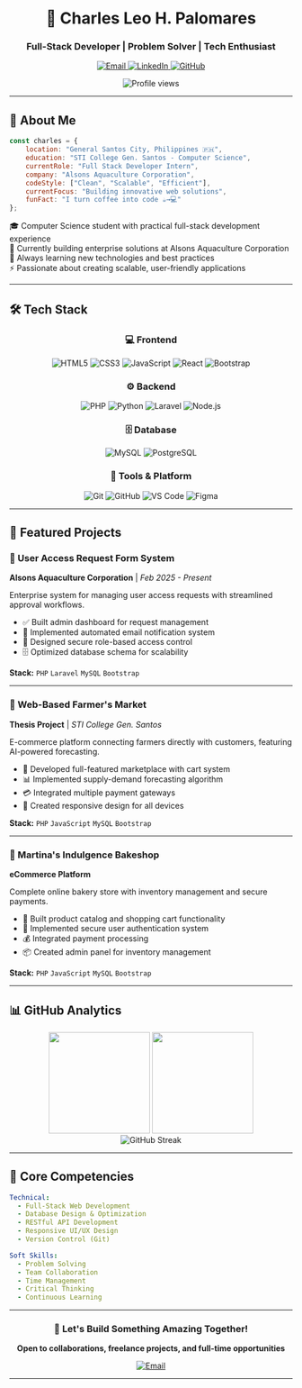 <div align="center">

# 👋 Charles Leo H. Palomares

### Full-Stack Developer | Problem Solver | Tech Enthusiast

<p>
  <a href="mailto:charlesleoherrera@gmail.com">
    <img src="https://img.shields.io/badge/Email-D14836?style=for-the-badge&logo=gmail&logoColor=white" alt="Email"/>
  </a>
  <a href="https://linkedin.com/in/charlesleooo">
    <img src="https://img.shields.io/badge/LinkedIn-0077B5?style=for-the-badge&logo=linkedin&logoColor=white" alt="LinkedIn"/>
  </a>
  <a href="https://github.com/charlesleooo">
    <img src="https://img.shields.io/badge/GitHub-100000?style=for-the-badge&logo=github&logoColor=white" alt="GitHub"/>
  </a>
</p>

<img src="https://komarev.com/ghpvc/?username=charlesleooo&color=blueviolet&style=flat-square" alt="Profile views"/>

</div>

---

## 🚀 About Me

```javascript
const charles = {
    location: "General Santos City, Philippines 🇵🇭",
    education: "STI College Gen. Santos - Computer Science",
    currentRole: "Full Stack Developer Intern",
    company: "Alsons Aquaculture Corporation",
    codeStyle: ["Clean", "Scalable", "Efficient"],
    currentFocus: "Building innovative web solutions",
    funFact: "I turn coffee into code ☕→💻"
};
```

🎓 Computer Science student with practical full-stack development experience  
💼 Currently building enterprise solutions at Alsons Aquaculture Corporation  
🌱 Always learning new technologies and best practices  
⚡ Passionate about creating scalable, user-friendly applications

---

## 🛠️ Tech Stack

<div align="center">

### 💻 Frontend
![HTML5](https://img.shields.io/badge/HTML5-E34F26?style=for-the-badge&logo=html5&logoColor=white)
![CSS3](https://img.shields.io/badge/CSS3-1572B6?style=for-the-badge&logo=css3&logoColor=white)
![JavaScript](https://img.shields.io/badge/JavaScript-F7DF1E?style=for-the-badge&logo=javascript&logoColor=black)
![React](https://img.shields.io/badge/React-20232A?style=for-the-badge&logo=react&logoColor=61DAFB)
![Bootstrap](https://img.shields.io/badge/Bootstrap-7952B3?style=for-the-badge&logo=bootstrap&logoColor=white)

### ⚙️ Backend
![PHP](https://img.shields.io/badge/PHP-777BB4?style=for-the-badge&logo=php&logoColor=white)
![Python](https://img.shields.io/badge/Python-3776AB?style=for-the-badge&logo=python&logoColor=white)
![Laravel](https://img.shields.io/badge/Laravel-FF2D20?style=for-the-badge&logo=laravel&logoColor=white)
![Node.js](https://img.shields.io/badge/Node.js-339933?style=for-the-badge&logo=node.js&logoColor=white)

### 🗄️ Database
![MySQL](https://img.shields.io/badge/MySQL-4479A1?style=for-the-badge&logo=mysql&logoColor=white)
![PostgreSQL](https://img.shields.io/badge/PostgreSQL-316192?style=for-the-badge&logo=postgresql&logoColor=white)

### 🔧 Tools & Platform
![Git](https://img.shields.io/badge/Git-F05032?style=for-the-badge&logo=git&logoColor=white)
![GitHub](https://img.shields.io/badge/GitHub-181717?style=for-the-badge&logo=github&logoColor=white)
![VS Code](https://img.shields.io/badge/VS_Code-007ACC?style=for-the-badge&logo=visual-studio-code&logoColor=white)
![Figma](https://img.shields.io/badge/Figma-F24E1E?style=for-the-badge&logo=figma&logoColor=white)

</div>

---

## 💼 Featured Projects

### 🏢 User Access Request Form System
**Alsons Aquaculture Corporation** | *Feb 2025 - Present*

Enterprise system for managing user access requests with streamlined approval workflows.

- ✅ Built admin dashboard for request management
- 📧 Implemented automated email notification system
- 🔐 Designed secure role-based access control
- 🗄️ Optimized database schema for scalability

**Stack:** `PHP` `Laravel` `MySQL` `Bootstrap`

---

### 🌾 Web-Based Farmer's Market
**Thesis Project** | *STI College Gen. Santos*

E-commerce platform connecting farmers directly with customers, featuring AI-powered forecasting.

- 🛒 Developed full-featured marketplace with cart system
- 📊 Implemented supply-demand forecasting algorithm
- 💳 Integrated multiple payment gateways
- 📱 Created responsive design for all devices

**Stack:** `PHP` `JavaScript` `MySQL` `Bootstrap`

---

### 🧁 Martina's Indulgence Bakeshop
**eCommerce Platform**

Complete online bakery store with inventory management and secure payments.

- 🎂 Built product catalog and shopping cart functionality
- 🔐 Implemented secure user authentication system
- 💰 Integrated payment processing
- 📦 Created admin panel for inventory management

**Stack:** `PHP` `JavaScript` `MySQL` `Bootstrap`

---

## 📊 GitHub Analytics

<div align="center">
  <img height="180em" src="https://github-readme-stats.vercel.app/api?username=charlesleooo&show_icons=true&theme=radical&include_all_commits=true&count_private=true&border_radius=10"/>
  <img height="180em" src="https://github-readme-stats.vercel.app/api/top-langs/?username=charlesleooo&layout=compact&langs_count=8&theme=radical&border_radius=10"/>
</div>

<div align="center">
  <img src="https://github-readme-streak-stats.herokuapp.com/?user=charlesleooo&theme=radical&border_radius=10" alt="GitHub Streak"/>
</div>

---

## 🎯 Core Competencies

```yaml
Technical:
  - Full-Stack Web Development
  - Database Design & Optimization
  - RESTful API Development
  - Responsive UI/UX Design
  - Version Control (Git)

Soft Skills:
  - Problem Solving
  - Team Collaboration
  - Time Management
  - Critical Thinking
  - Continuous Learning
```

---

<div align="center">

### 💬 Let's Build Something Amazing Together!

**Open to collaborations, freelance projects, and full-time opportunities**

[![Email](https://img.shields.io/badge/Reach_Out-charlesleoherrera@gmail.com-D14836?style=for-the-badge&logo=gmail&logoColor=white)](mailto:charlesleoherrera@gmail.com)

---

